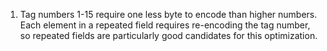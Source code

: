 1. Tag numbers 1-15 require one less byte to encode than higher numbers. Each element in a repeated field requires re-encoding the tag number, so repeated fields are particularly good candidates for this optimization.